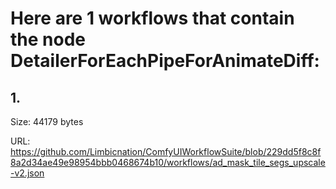 # Here are 1 workflows that contain the node DetailerForEachPipeForAnimateDiff:

## 1. 

Size: 44179 bytes

URL: https://github.com/Limbicnation/ComfyUIWorkflowSuite/blob/229dd5f8c8f8a2d34ae49e98954bbb0468674b10/workflows/ad_mask_tile_segs_upscale-v2.json


